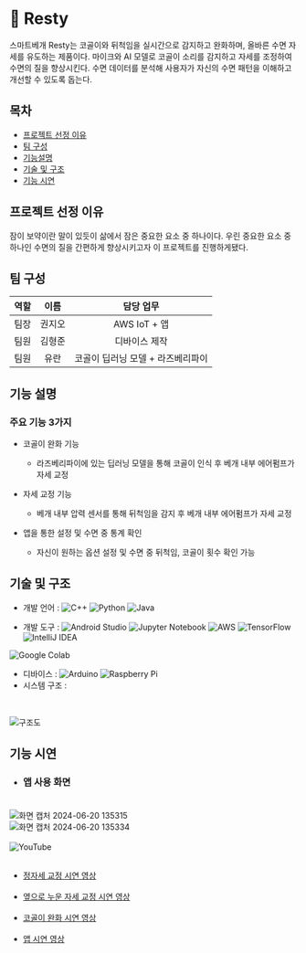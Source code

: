 # 🛌 Resty
스마트베개 Resty는 코골이와 뒤척임을 실시간으로 감지하고 완화하며, 올바른 수면 자세를 유도하는 제품이다. 마이크와 AI 모델로 코골이 소리를 감지하고 자세를 조정하여 수면의 질을 향상시킨다. 수면 데이터를 분석해 사용자가 자신의 수면 패턴을 이해하고 개선할 수 있도록 돕는다.

## 목차
- [프로젝트 선정 이유](#프로젝트-선정-이유)
- [팀 구성](#팀-구성)
- [기능설명](#기능-설명)
- [기술 및 구조](#기술-및-구조)
- [기능 시연](#기능-시연)

## 프로젝트 선정 이유
잠이 보약이란 말이 있듯이 삶에서 잠은 중요한 요소 중 하나이다. 우린 중요한 요소 중 하나인 수면의 질을 간편하게 향상시키고자 이 프로젝트를 진행하게됐다.

## 팀 구성

|역할|이름|담당 업무|
|---|:----:|:---------:|
|팀장|권지오|AWS IoT + 앱|
|팀원|김형준|디바이스 제작|
|팀원|유란|코골이 딥러닝 모델 + 라즈베리파이|

## 기능 설명
### 주요 기능 3가지

- 코골이 완화 기능
  - 라즈베리파이에 있는 딥러닝 모델을 통해 코골이 인식 후 베개 내부 에어펌프가 자세 교정
  
- 자세 교정 기능
  - 베개 내부 압력 센서를 통해 뒤척임을 감지 후 베개 내부 에어펌프가 자세 교정
- 앱을 통한 설정 및 수면 중 통계 확인
  - 자신이 원하는 옵션 설정 및 수면 중 뒤척임, 코골이 횟수 확인 가능

## 기술 및 구조
- 개발 언어 : 
![C++](https://img.shields.io/badge/c++-%2300599C.svg?style=for-the-badge&logo=c%2B%2B&logoColor=white)
![Python](https://img.shields.io/badge/python-3670A0?style=for-the-badge&logo=python&logoColor=ffdd54)
![Java](https://img.shields.io/badge/java-%23ED8B00.svg?style=for-the-badge&logo=openjdk&logoColor=white)  

- 개발 도구 : ![Android Studio](https://img.shields.io/badge/android%20studio-346ac1?style=for-the-badge&logo=android%20studio&logoColor=white)
![Jupyter Notebook](https://img.shields.io/badge/jupyter-%23FA0F00.svg?style=for-the-badge&logo=jupyter&logoColor=white)
![AWS](https://img.shields.io/badge/AWS-%23FF9900.svg?style=for-the-badge&logo=amazon-aws&logoColor=white)
![TensorFlow](https://img.shields.io/badge/TensorFlow-%23FF6F00.svg?style=for-the-badge&logo=TensorFlow&logoColor=white)
![IntelliJ IDEA](https://img.shields.io/badge/IntelliJIDEA-000000.svg?style=for-the-badge&logo=intellij-idea&logoColor=white)
<img alt="Google Colab" src ="https://img.shields.io/badge/googlecolab-F9AB00.svg?&style=for-the-badge&logo=googlecolab&logoColor=white"/>  

- 디바이스 : 
 ![Arduino](https://img.shields.io/badge/-Arduino-00979D?style=for-the-badge&logo=Arduino&logoColor=white)
![Raspberry Pi](https://img.shields.io/badge/-RaspberryPi-C51A4A?style=for-the-badge&logo=Raspberry-Pi)
- 시스템 구조 :<br/>
<br/>

![구조도](https://github.com/Jix0xo/IoT_Capstone/assets/136789448/174e5ae8-095d-40a7-99eb-b79fd8b6d3cc)

## 기능 시연
- ### 앱 사용 화면<br/><br/>
![화면 캡처 2024-06-20 135315](https://github.com/Jix0xo/IoT_Capstone/assets/136789448/4a646729-7b08-497c-ab98-89b79ab10c7c)<br/>
![화면 캡처 2024-06-20 135334](https://github.com/Jix0xo/IoT_Capstone/assets/136789448/e301b9ad-e4cb-4744-a3e5-4744f120b36c)
<br/><br/>
![YouTube](https://img.shields.io/badge/YouTube-%23FF0000.svg?style=for-the-badge&logo=YouTube&logoColor=white)<br/><br/>
- [정자세 교정 시연 영상](https://youtu.be/GOmz6sikODg)<br/><br/>
- [옆으로 누운 자세 교정 시연 영상](https://youtu.be/rLDzfJ1hkUs)<br/><br/>
- [코골이 완화 시연 영상](https://youtu.be/LvnRewWps84)<br/><br/>
- [앱 시연 영상](https://youtu.be/gmcnFOtOViI)

